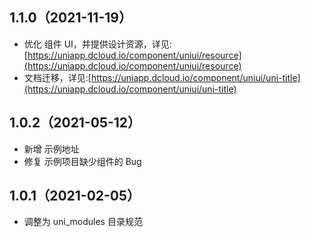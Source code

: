 ## 1.1.0（2021-11-19）

-   优化 组件 UI，并提供设计资源，详见:[https://uniapp.dcloud.io/component/uniui/resource](https://uniapp.dcloud.io/component/uniui/resource)
-   文档迁移，详见:[https://uniapp.dcloud.io/component/uniui/uni-title](https://uniapp.dcloud.io/component/uniui/uni-title)

## 1.0.2（2021-05-12）

-   新增 示例地址
-   修复 示例项目缺少组件的 Bug

## 1.0.1（2021-02-05）

-   调整为 uni_modules 目录规范
